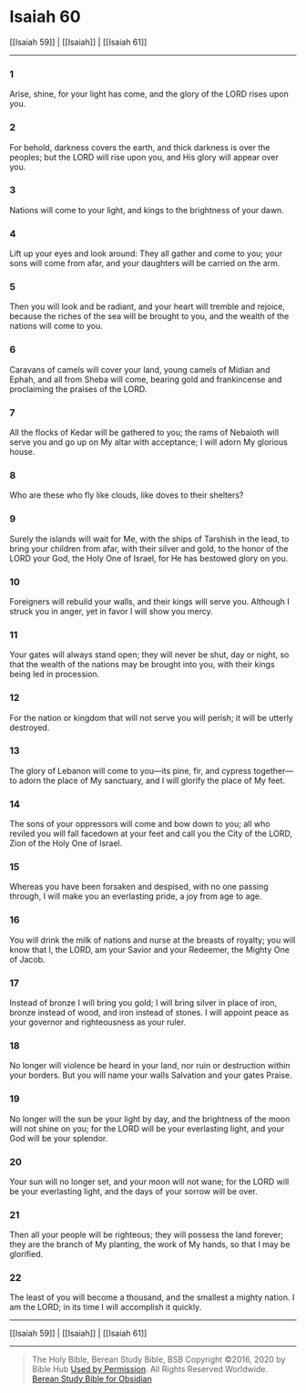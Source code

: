 # Isaiah 60

[[Isaiah 59]] | [[Isaiah]] | [[Isaiah 61]]

---

### 1
Arise, shine, for your light has come, and the glory of the LORD rises upon you.

### 2
For behold, darkness covers the earth, and thick darkness is over the peoples; but the LORD will rise upon you, and His glory will appear over you.

### 3
Nations will come to your light, and kings to the brightness of your dawn.

### 4
Lift up your eyes and look around: They all gather and come to you; your sons will come from afar, and your daughters will be carried on the arm.

### 5
Then you will look and be radiant, and your heart will tremble and rejoice, because the riches of the sea will be brought to you, and the wealth of the nations will come to you.

### 6
Caravans of camels will cover your land, young camels of Midian and Ephah, and all from Sheba will come, bearing gold and frankincense and proclaiming the praises of the LORD.

### 7
All the flocks of Kedar will be gathered to you; the rams of Nebaioth will serve you and go up on My altar with acceptance; I will adorn My glorious house.

### 8
Who are these who fly like clouds, like doves to their shelters?

### 9
Surely the islands will wait for Me, with the ships of Tarshish in the lead, to bring your children from afar, with their silver and gold, to the honor of the LORD your God, the Holy One of Israel, for He has bestowed glory on you.

### 10
Foreigners will rebuild your walls, and their kings will serve you. Although I struck you in anger, yet in favor I will show you mercy.

### 11
Your gates will always stand open; they will never be shut, day or night, so that the wealth of the nations may be brought into you, with their kings being led in procession.

### 12
For the nation or kingdom that will not serve you will perish; it will be utterly destroyed.

### 13
The glory of Lebanon will come to you—its pine, fir, and cypress together—to adorn the place of My sanctuary, and I will glorify the place of My feet.

### 14
The sons of your oppressors will come and bow down to you; all who reviled you will fall facedown at your feet and call you the City of the LORD, Zion of the Holy One of Israel.

### 15
Whereas you have been forsaken and despised, with no one passing through, I will make you an everlasting pride, a joy from age to age.

### 16
You will drink the milk of nations and nurse at the breasts of royalty; you will know that I, the LORD, am your Savior and your Redeemer, the Mighty One of Jacob.

### 17
Instead of bronze I will bring you gold; I will bring silver in place of iron, bronze instead of wood, and iron instead of stones. I will appoint peace as your governor and righteousness as your ruler.

### 18
No longer will violence be heard in your land, nor ruin or destruction within your borders. But you will name your walls Salvation and your gates Praise.

### 19
No longer will the sun be your light by day, and the brightness of the moon will not shine on you; for the LORD will be your everlasting light, and your God will be your splendor.

### 20
Your sun will no longer set, and your moon will not wane; for the LORD will be your everlasting light, and the days of your sorrow will be over.

### 21
Then all your people will be righteous; they will possess the land forever; they are the branch of My planting, the work of My hands, so that I may be glorified.

### 22
The least of you will become a thousand, and the smallest a mighty nation. I am the LORD; in its time I will accomplish it quickly.

---

[[Isaiah 59]] | [[Isaiah]] | [[Isaiah 61]]

---

> The Holy Bible, Berean Study Bible, BSB
> Copyright &copy;2016, 2020 by Bible Hub
> [Used by Permission](https://berean.bible/terms.htm). All Rights Reserved Worldwide.
> [Berean Study Bible for Obsidian](https://github.com/gapmiss/berean-study-bible-for-obsidian)

